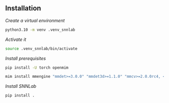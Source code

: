 ## Installation

_Create a virtual environment_

```bash
python3.10 -m venv .venv_snnlab
```

_Activate it_

```bash
source .venv_snnlab/bin/activate
```

_Install prerequisites_

```bash
pip install -U torch openmim
```

```bash
mim install mmengine "mmdet>=3.0.0" "mmdet3d>=1.1.0" "mmcv>=2.0.0rc4, <2.2.0"
```

_Install SNNLab_

```bash
pip install .
```
